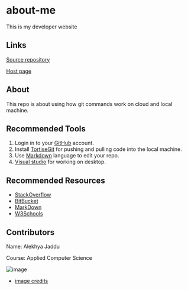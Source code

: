 # about-me
This is my developer website


## Links
[Source repository](https://github.com/alekhyajaddu?tab=repositories)

[Host page](https://github.com/alekhyajaddu/about-me)
## About

This repo is about using how git commands work on cloud and local machine.

## Recommended Tools

1. Login in to your [GitHub](https://github.com/) account.
2. Install [TortiseGit](https://tortoisegit.org/) for pushing and pulling code into the local machine.
3. Use [Markdown](https://guides.github.com/features/mastering-markdown/) language to edit your repo.
4. [Visual studio](https://visualstudio.microsoft.com/) for working on desktop.

## Recommended Resources

* [StackOverflow](https://stackoverflow.com/)
* [BitBucket](https://bitbucket.org/)
* [MarkDown](https://github.com/adam-p/markdown-here/wiki/Markdown-Cheatsheet)
* [W3Schools](https://www.w3schools.com/)

## Contributors

Name: Alekhya Jaddu

Course: Applied Computer Science

![image](https://www.history.com/.image/t_share/MTY1MTc1OTc1MjEzMDE2Mzc2/topic-brooklyn-bridge-gettyimages-91680627-promo.jpg)
* [image credits](https://www.history.com/.image/t_share/MTY1MTc1OTc1MjEzMDE2Mzc2/topic-brooklyn-bridge-gettyimages-91680627-promo.jpg)
